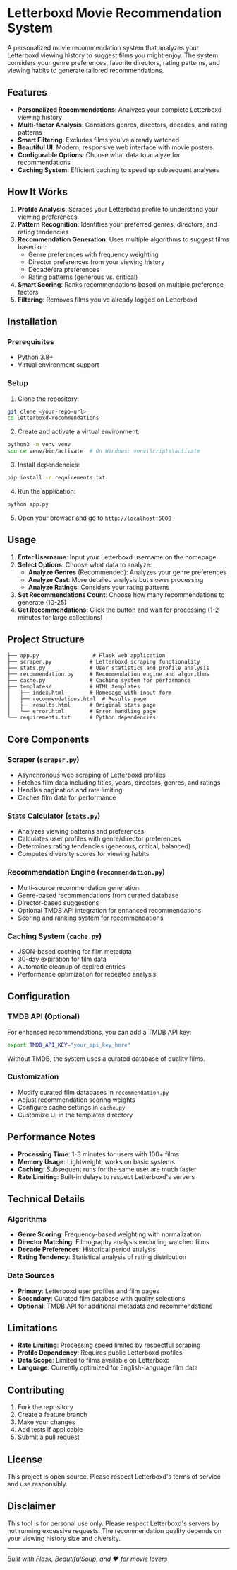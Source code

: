 # Letterboxd Movie Recommendation System

A personalized movie recommendation system that analyzes your Letterboxd viewing history to suggest films you might enjoy. The system considers your genre preferences, favorite directors, rating patterns, and viewing habits to generate tailored recommendations.

## Features

- **Personalized Recommendations**: Analyzes your complete Letterboxd viewing history
- **Multi-factor Analysis**: Considers genres, directors, decades, and rating patterns
- **Smart Filtering**: Excludes films you've already watched
- **Beautiful UI**: Modern, responsive web interface with movie posters
- **Configurable Options**: Choose what data to analyze for recommendations
- **Caching System**: Efficient caching to speed up subsequent analyses

## How It Works

1. **Profile Analysis**: Scrapes your Letterboxd profile to understand your viewing preferences
2. **Pattern Recognition**: Identifies your preferred genres, directors, and rating tendencies
3. **Recommendation Generation**: Uses multiple algorithms to suggest films based on:
   - Genre preferences with frequency weighting
   - Director preferences from your viewing history
   - Decade/era preferences
   - Rating patterns (generous vs. critical)
4. **Smart Scoring**: Ranks recommendations based on multiple preference factors
5. **Filtering**: Removes films you've already logged on Letterboxd

## Installation

### Prerequisites
- Python 3.8+
- Virtual environment support

### Setup

1. Clone the repository:
```bash
git clone <your-repo-url>
cd letterboxd-recommendations
```

2. Create and activate a virtual environment:
```bash
python3 -m venv venv
source venv/bin/activate  # On Windows: venv\Scripts\activate
```

3. Install dependencies:
```bash
pip install -r requirements.txt
```

4. Run the application:
```bash
python app.py
```

5. Open your browser and go to `http://localhost:5000`

## Usage

1. **Enter Username**: Input your Letterboxd username on the homepage
2. **Select Options**: Choose what data to analyze:
   - **Analyze Genres** (Recommended): Analyzes your genre preferences
   - **Analyze Cast**: More detailed analysis but slower processing
   - **Analyze Ratings**: Considers your rating patterns
3. **Set Recommendations Count**: Choose how many recommendations to generate (10-25)
4. **Get Recommendations**: Click the button and wait for processing (1-2 minutes for large collections)

## Project Structure

```
├── app.py                 # Flask web application
├── scraper.py            # Letterboxd scraping functionality  
├── stats.py              # User statistics and profile analysis
├── recommendation.py     # Recommendation engine and algorithms
├── cache.py              # Caching system for performance
├── templates/            # HTML templates
│   ├── index.html        # Homepage with input form
│   ├── recommendations.html  # Results page
│   ├── results.html      # Original stats page
│   └── error.html        # Error handling page
└── requirements.txt      # Python dependencies
```

## Core Components

### Scraper (`scraper.py`)
- Asynchronous web scraping of Letterboxd profiles
- Fetches film data including titles, years, directors, genres, and ratings
- Handles pagination and rate limiting
- Caches film data for performance

### Stats Calculator (`stats.py`)
- Analyzes viewing patterns and preferences
- Calculates user profiles with genre/director preferences
- Determines rating tendencies (generous, critical, balanced)
- Computes diversity scores for viewing habits

### Recommendation Engine (`recommendation.py`)
- Multi-source recommendation generation
- Genre-based recommendations from curated database
- Director-based suggestions
- Optional TMDB API integration for enhanced recommendations
- Scoring and ranking system for recommendations

### Caching System (`cache.py`)
- JSON-based caching for film metadata
- 30-day expiration for film data
- Automatic cleanup of expired entries
- Performance optimization for repeated analysis

## Configuration

### TMDB API (Optional)
For enhanced recommendations, you can add a TMDB API key:

```bash
export TMDB_API_KEY="your_api_key_here"
```

Without TMDB, the system uses a curated database of quality films.

### Customization
- Modify curated film databases in `recommendation.py`
- Adjust recommendation scoring weights
- Configure cache settings in `cache.py`
- Customize UI in the templates directory

## Performance Notes

- **Processing Time**: 1-3 minutes for users with 100+ films
- **Memory Usage**: Lightweight, works on basic systems
- **Caching**: Subsequent runs for the same user are much faster
- **Rate Limiting**: Built-in delays to respect Letterboxd's servers

## Technical Details

### Algorithms
- **Genre Scoring**: Frequency-based weighting with normalization
- **Director Matching**: Filmography analysis excluding watched films
- **Decade Preferences**: Historical period analysis
- **Rating Tendency**: Statistical analysis of rating distribution

### Data Sources
- **Primary**: Letterboxd user profiles and film pages
- **Secondary**: Curated film database with quality selections
- **Optional**: TMDB API for additional metadata and recommendations

## Limitations

- **Rate Limiting**: Processing speed limited by respectful scraping
- **Profile Dependency**: Requires public Letterboxd profiles
- **Data Scope**: Limited to films available on Letterboxd
- **Language**: Currently optimized for English-language film data

## Contributing

1. Fork the repository
2. Create a feature branch
3. Make your changes
4. Add tests if applicable
5. Submit a pull request

## License

This project is open source. Please respect Letterboxd's terms of service and use responsibly.

## Disclaimer

This tool is for personal use only. Please respect Letterboxd's servers by not running excessive requests. The recommendation quality depends on your viewing history size and diversity.

---

*Built with Flask, BeautifulSoup, and ❤️ for movie lovers*